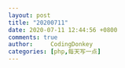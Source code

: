 ```yaml
---
layout: post
title: "20200711"
date: 2020-07-11 12:44:56 +0800
comments: true
author:     CodingDonkey
categories: [php,每天写一点]
---
```





